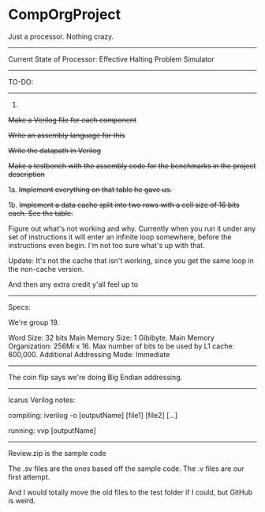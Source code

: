 # CompOrgProject
Just a processor. Nothing crazy. 
__________
Current State of Processor: Effective Halting Problem Simulator
__________
TO-DO:
__________

1. 

~~Make a Verilog file for each component~~

~~Write an assembly language for this~~

~~Write the datapath in Verilog~~

~~Make a testbench with the assembly code for the benchmarks in the project description~~

1a. 
~~Implement everything on that table he gave us.~~

1b. 
~~Implement a data cache split into two rows with a cell size of 16 bits each. See the table.~~ 


Figure out what's not working and why. Currently when you run it under any set of instructions it will enter an infinite loop somewhere, before the instructions even begin. I'm not too sure what's up with that.  

Update: It's not the cache that isn't working, since you get the same loop in the non-cache version. 


And then any extra credit y'all feel up to 
_____________________________________________________

Specs: 

We're group 19. 

Word Size: 32 bits
Main Memory Size: 1 Gibibyte.
Main Memory Organization: 256Mi x 16.
Max number of bits to be used by L1 cache: 600,000.
Additional Addressing Mode: Immediate

______________________________________________________

The coin flip says we're doing Big Endian addressing. 


_______________________________________
Icarus Verilog notes: 

compiling: iverilog -o [outputName] [file1] [file2] [...]

running: vvp [outputName]

_______________________________________

Review.zip is the sample code

The .sv files are the ones based off the sample code. 
The .v files are our first attempt. 

And I would totally move the old files to the test folder if I could, but GitHub is weird. 



